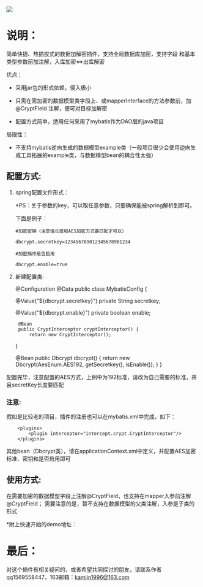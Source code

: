 ![](https://ftp.bmp.ovh/imgs/2019/12/9fdfb3fbd3e6225d.jpeg)


# 说明：

简单快捷、热插拔式的数据加解密插件，支持全局数据库加密，支持字段 和基本类型参数前加注解，入库加密<=>出库解密

优点：

+ 采用jar包的形式依赖，侵入极小

+ 只需在需加密的数据模型类字段上、或mapperInterface的方法参数前，加@CryptField 注解，便可对目标加解密

+ 配置方式简单，适用任何采用了mybatis作为DAO层的java项目

局限性：

+ 不支持mybatis逆向生成的数据模型example类（一般项目很少会使用逆向生成工具拓展的example类，与数据模型bean的耦合性太强）

## 配置方式:

1. spring配置文件形式：

   *PS：关于参数的key，可以取任意参数，只要确保能被spring解析到即可。
   
    下面是例子：
    
       #加密密钥（注意值长度和AES加密方式要匹配才可以）
      
       dbcrypt.secretkey=123456789012345678901234
      
       #加密插件是否启用
      
       dbcrypt.enable=true

2. 新建配置类:
    
    @Configuration
    @Data
    public class MybatisConfig {

     @Value("${dbcrypt.secretkey}")
     private String secretkey;

     @Value("${dbcrypt.enable}")
     private boolean enable;

        @Bean
        public CryptInterceptor cryptInterceptor() {
            return new CryptInterceptor();
     }

     @Bean
     public Dbcrypt dbcrypt() {
               return new Dbcrypt(AesEnum.AES192, getSecretkey(), isEnable());
     }
    }
 

配置完毕，注意配置的AES方式，上例中为192标准，请改为自己需要的标准，并且secretKey长度要匹配


### 注意:

假如是比较老的项目，插件的注册也可以在mybatis.xml中完成，如下：
      
        <plugins>
            <plugin interceptor="intercept.crypt.CryptInterceptor"/>
        </plugins>
        
其他bean（Dbcrypt类），请在applicationContext.xml中定义，并配置AES加密标准、密钥和是否启用即可


## 使用方式:

在需要加密的数据模型字段上注解@CryptField，也支持在mapper入参前注解@CryptField；
需要注意的是，暂不支持在数据模型的父类注解，入参是子类的形式

*附上快速开始的demo地址：

# 最后：

对这个插件有相关疑问的，或者希望共同探讨的朋友，请联系作者qq1569558447，163邮箱：kamjin1996@163.com

